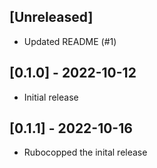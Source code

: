 ## [Unreleased]
- Updated README (#1)

## [0.1.0] - 2022-10-12

- Initial release

## [0.1.1] - 2022-10-16

- Rubocopped the inital release
